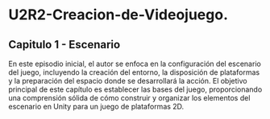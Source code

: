 # U2R2-Creacion-de-Videojuego.

## Capitulo 1 - Escenario 

En este episodio inicial, el autor se enfoca en la configuración del escenario del juego, incluyendo la creación del entorno, la disposición de plataformas y la preparación del espacio donde se desarrollará la acción.
El objetivo principal de este capítulo es establecer las bases del juego, proporcionando una comprensión sólida de cómo construir y organizar los elementos del escenario en Unity para un juego de plataformas 2D.
